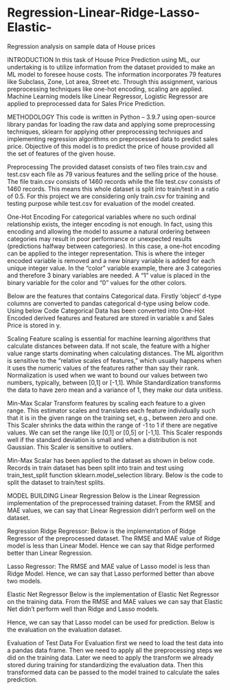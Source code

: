 # Regression-Linear-Ridge-Lasso-Elastic-
Regression analysis on sample data of House prices


INTRODUCTION
In this task of House Price Prediction using ML, our undertaking is to utilize information from the
dataset provided to make an ML model to foresee house costs. The information incorporates 79
features like Subclass, Zone, Lot area, Street etc. Through this assignment, various preprocessing
techniques like one-hot encoding, scaling are applied. Machine Learning models like Linear
Regressor, Logistic Regressor are applied to preprocessed data for Sales Price Prediction.


METHODOLOGY
This code is written in Python – 3.9.7 using open-source library pandas for loading the raw data
and applying some preprocessing techniques, sklearn for applying other preprocessing techniques
and implementing regression algorithms on preprocessed data to predict sales price.
Objective of this model is to predict the price of house provided all the set of features of
the given house.


Preprocessing
The provided dataset consists of two files train.csv and test.csv each file as 79 various features and
the selling price of the house. The file train.csv consists of 1460 records while the file test.csv
consists of 1460 records. This means this whole dataset is split into train/test in a ratio of 0.5. For
this project we are considering only train.csv for training and testing purpose while test.csv for
evaluation of the model created.


One-Hot Encoding
For categorical variables where no such ordinal relationship exists, the integer encoding is not
enough. In fact, using this encoding and allowing the model to assume a natural ordering between
categories may result in poor performance or unexpected results (predictions halfway between
categories). In this case, a one-hot encoding can be applied to the integer representation. This is
where the integer encoded variable is removed and a new binary variable is added for each unique
integer value. In the “color” variable example, there are 3 categories and therefore 3 binary
variables are needed. A “1” value is placed in the binary variable for the color and “0” values for
the other colors.

Below are the features that contains Categorical data.
Firstly ‘object’ d-type columns are converted to pandas categorical d-type using below code.
Using below Code Categorical Data has been converted into One-Hot Encoded derived features
and featured are stored in variable x and Sales Price is stored in y.

Scaling
Feature scaling is essential for machine learning algorithms that calculate distances between data.
If not scale, the feature with a higher value range starts dominating when calculating distances.
The ML algorithm is sensitive to the “relative scales of features,” which usually happens when it
uses the numeric values of the features rather than say their rank. Normalization is used when we
want to bound our values between two numbers, typically, between [0,1] or [-1,1]. While
Standardization transforms the data to have zero mean and a variance of 1, they make our data
unitless.

Min-Max Scalar
Transform features by scaling each feature to a given range. This estimator scales and translates
each feature individually such that it is in the given range on the training set, e.g., between zero
and one. This Scaler shrinks the data within the range of -1 to 1 if there are negative values. We
can set the range like [0,1] or [0,5] or [-1,1]. This Scaler responds well if the standard deviation
is small and when a distribution is not Gaussian. This Scaler is sensitive to outliers.

Min-Max Scalar has been applied to the dataset as shown in below code.
Records in train dataset has been split into train and test using train_test_split function
sklearn.model_selection library. Below is the code to split the dataset to train/test splits.


MODEL BUILDING
Linear Regression
Below is the Linear Regression implementation of the preprocessed training dataset.
From the RMSE and MAE values, we can say that Linear Regression didn’t perform well on the
dataset.


Regression
Ridge Regressor:
Below is the implementation of Ridge Regressor of the preprocessed dataset.
The RMSE and MAE value of Ridge model is less than Linear Model. Hence we can say that
Ridge performed better than Linear Regression.

Lasso Regressor:
The RMSE and MAE value of Lasso model is less than Ridge Model. Hence, we can say that
Lasso performed better than above two models.

Elastic Net Regressor
Below is the implementation of Elastic Net Regressor on the training data.
From the RMSE and MAE values we can say that Elastic Net didn’t perform well than Ridge
and Lasso models.

Hence, we can say that Lasso model can be used for prediction. Below is the evaluation on the
evaluation dataset.

Evaluation of Test Data
For Evaluation first we need to load the test data into a pandas data frame. Then we need to apply
all the preprocessing steps we did on the training data. Later we need to apply the transform we
already stored during training for standardizing the evaluation data. Then this transformed data
can be passed to the model trained to calculate the sales prediction.

